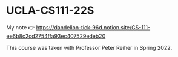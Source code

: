 # UCLA-CS111-22S
My note 👉 https://dandelion-tick-96d.notion.site/CS-111-ee6b8c2cd2754ffa93ec407529edeb20

This course was taken with Professor Peter Reiher in Spring 2022.
